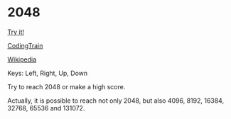 # 2048

[Try it!](https://christernilsson.github.io/Lab/2019/021-2048/index.html)

[CodingTrain](https://www.youtube.com/watch?v=vtMKeEGpMI4)

[Wikipedia](https://en.wikipedia.org/wiki/2048_(video_game))

Keys: Left, Right, Up, Down

Try to reach 2048 or make a high score.

Actually, it is possible to reach not only 2048, but also 4096, 8192, 16384, 32768, 65536 and 131072.